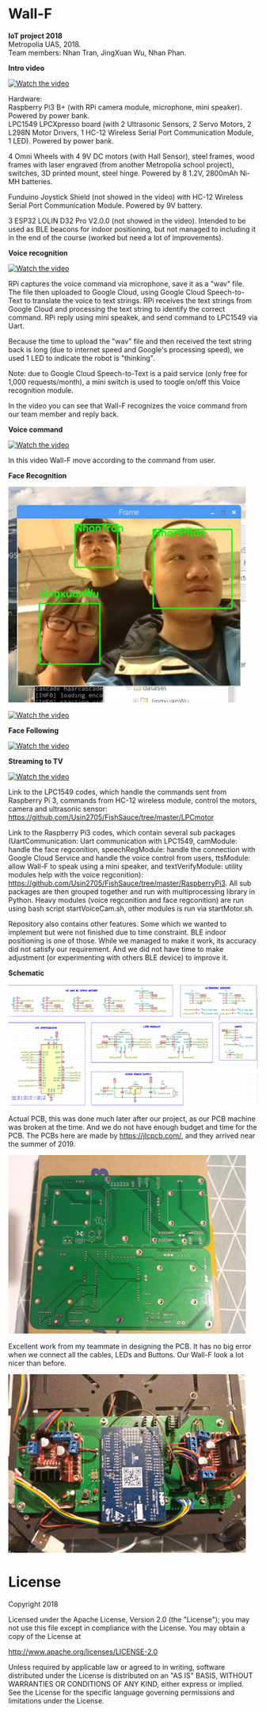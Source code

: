 # Wall-F
<b>IoT project 2018</b>  
Metropolia UAS, 2018.  
Team members: Nhan Tran, JingXuan Wu, Nhan Phan.  
<p>
<b>Intro video</b>  
   
[![Watch the video](https://img.youtube.com/vi/Oxn9pmZXiwQ/hqdefault.jpg)](https://youtu.be/Oxn9pmZXiwQ)  

Hardware:  
Raspberry Pi3 B+ (with RPi camera module, microphone, mini speaker). Powered by power bank.  
LPC1549 LPCXpresso board (with 2 Ultrasonic Sensors, 2 Servo Motors, 2 L298N Motor Drivers, 1 HC-12 Wireless Serial Port Communication Module, 1 LED). Powered by power bank.  

4 Omni Wheels with 4 9V DC motors (with Hall Sensor), steel frames, wood frames with laser engraved (from another Metropolia school project), switches, 3D printed mount, steel hinge. Powered by 8 1.2V, 2800mAh Ni-MH batteries.  

Funduino Joystick Shield (not showed in the video) with HC-12 Wireless Serial Port Communication Module. Powered by 9V battery.  

3 ESP32 LOLIN D32 Pro V2.0.0 (not showed in the video). Intended to be used as BLE beacons for indoor positioning, but not managed to including it in the end of the course (worked but need a lot of improvements).  

<p>  
<b>Voice recognition</b>  

[![Watch the video](https://img.youtube.com/vi/FwI58awtriI/hqdefault.jpg)](https://youtu.be/FwI58awtriI)  

RPi captures the voice command via microphone, save it as a "wav" file. The file then uploaded to Google Cloud, using Google Cloud Speech-to-Text to translate the voice to text strings. RPi receives the text strings from Google Cloud and processing the text string to identify the correct command. RPi reply using mini speakek, and send command to LPC1549 via Uart.  

Because the time to upload the "wav" file and then received the text string back is long (due to internet speed and Google's processing speed), we used 1 LED to indicate the robot is "thinking".  

Note: due to Google Cloud Speech-to-Text is a paid service (only free for 1,000 requests/month), a mini switch is used to toogle on/off this Voice recognition module. 

In the video you can see that Wall-F recognizes the voice command from our team member and reply back.  

<p>
<b>Voice command</b>  

[![Watch the video](https://img.youtube.com/vi/IM_iczHviLY/hqdefault.jpg)](https://youtu.be/IM_iczHviLY)  

In this video Wall-F move according to the command from user.  

<p>
<b>Face Recognition</b>  
   
<p>  
   
<img src="https://github.com/Usin2705/FishSauce/blob/master/DataSheet/sampleImage.png" width="480">
   
[![Watch the video](https://img.youtube.com/vi/Zycl3cfg9Co/hqdefault.jpg)](https://youtu.be/Zycl3cfg9Co)  


<p>
<b>Face Following</b>  
  
[![Watch the video](https://img.youtube.com/vi/7ia6n6tgUho/hqdefault.jpg)](https://youtu.be/7ia6n6tgUho)  

<p>
<b>Streaming to TV</b>  

[![Watch the video](https://img.youtube.com/vi/W5ZhVK1BvL4/hqdefault.jpg)](https://youtu.be/W5ZhVK1BvL4)  

<p>   
   
Link to the LPC1549 codes, which handle the commands sent from Raspberry Pi 3, commands from HC-12 wireless module, control the motors, camera and ultrasonic sensor: https://github.com/Usin2705/FishSauce/tree/master/LPCmotor  
  
Link to the Raspberry Pi3 codes, which contain several sub packages (UartCommunication: Uart communication with LPC1549, camModule: handle the face regconition, speechRegModule: handle the connection with Google Cloud Service and handle the voice control from users, ttsModule: allow Wall-F to speak using a mini speaker, and textVerifyModule: utility modules help with the voice regconition): https://github.com/Usin2705/FishSauce/tree/master/RaspberryPi3. All sub packages are then grouped together and run with multiprocessing library in Python. Heavy modules (voice regconition and face regconition) are run using bash script startVoiceCam.sh, other modules is run via startMotor.sh.  
  
Repository also contains other features. Some which we wanted to implement but were not finished due to time constraint. BLE indoor positioning is one of those. While we managed to make it work, its accuracy did not satisfy our requirement. And we did not have time to make adjustment (or experimenting with others BLE device) to improve it.
   
<b>Schematic</b>  

[![Schematic](https://github.com/Usin2705/FishSauce/blob/master/DataSheet/Schematic.jpg)](https://github.com/Usin2705/FishSauce/blob/master/DataSheet/Wall-F_mainboard_schematic.pdf)

Actual PCB, this was done much later after our project, as our PCB machine was broken at the time. And we do not have enough budget and time for the PCB. The PCBs here are made by https://jlcpcb.com/, and they arrived near the summer of 2019.

<img src="https://github.com/Usin2705/FishSauce/blob/master/DataSheet/PCB_two_sides.jpg" width="480">

Excellent work from my teammate in designing the PCB. It has no big error when we connect all the cables, LEDs and Buttons. Our Wall-F look a lot nicer than before.

<img src="https://github.com/Usin2705/FishSauce/blob/master/DataSheet/FishSauce_and_PCB.jpg" width="480">
  

# License

Copyright 2018

Licensed under the Apache License, Version 2.0 (the "License");
you may not use this file except in compliance with the License.
You may obtain a copy of the License at

   http://www.apache.org/licenses/LICENSE-2.0

Unless required by applicable law or agreed to in writing, software
distributed under the License is distributed on an "AS IS" BASIS,
WITHOUT WARRANTIES OR CONDITIONS OF ANY KIND, either express or implied.
See the License for the specific language governing permissions and
limitations under the License.
